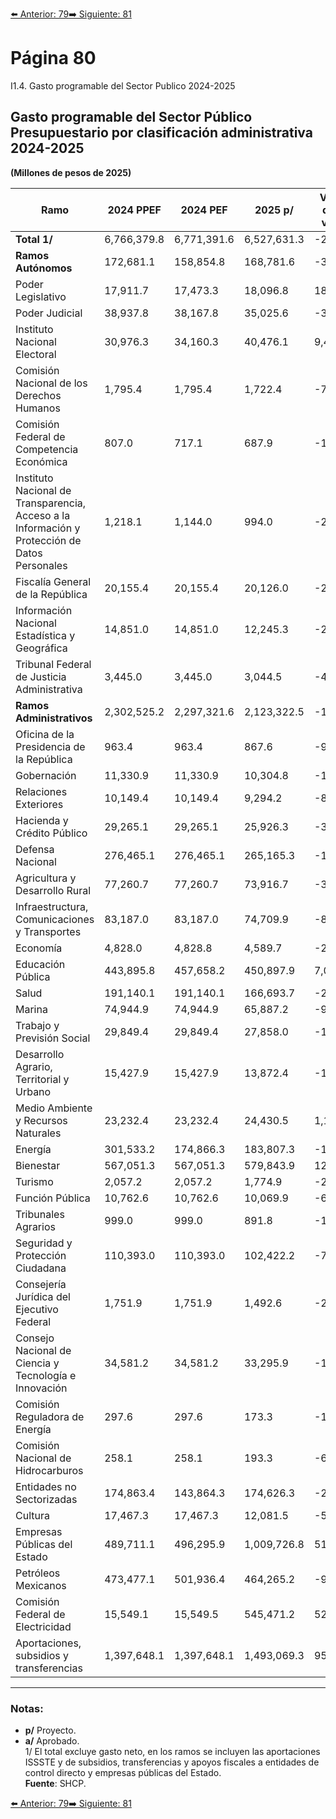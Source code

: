 [⬅️ Anterior: 79](./79.md)[➡️ Siguiente: 81](./81.md)

# Página 80

I1.4. Gasto programable del Sector Publico 2024-2025

## Gasto programable del Sector Público Presupuestario por clasificación administrativa 2024-2025  
**(Millones de pesos de 2025)**

| **Ramo**                                                        | **2024 PPEF** | **2024 PEF** | **2025 p/** | **Variación de 2025 vs. 2024** | **Absoluta PPEF** | **Absoluta PEF** | **Real [%] PPEF** | **Real [%] PEF** |
|------------------------------------------------------------------|---------------|--------------|-------------|-------------------------------|-------------------|------------------|-------------------|------------------|
| **Total 1/**                                                    | 6,766,379.8   | 6,771,391.6  | 6,527,631.3 | -238,748.5                   | -243,760.3        | -3.5             | -3.6              |
| **Ramos Autónomos**                                             | 172,681.1     | 158,854.8    | 168,781.6   | -3,899.4                     | 9,926.9           | -3.3             | 6.2               |
| Poder Legislativo                                               | 17,911.7      | 17,473.3     | 18,096.8    | 185.1                        | 623.5             | -0.8             | 3.6               |
| Poder Judicial                                                  | 38,937.8      | 38,167.8     | 35,025.6    | -3,372.0                     | -3,366.0          | -8.3             | -8.3              |
| Instituto Nacional Electoral                                    | 30,976.3      | 34,160.3     | 40,476.1    | 9,499.8                      | 6,315.7           | 28.8             | 18.5              |
| Comisión Nacional de los Derechos Humanos                      | 1,795.4       | 1,795.4      | 1,722.4     | -73.0                        | -73.0             | -4.1             | -4.1              |
| Comisión Federal de Competencia Económica                      | 807.0         | 717.1        | 687.9       | -119.1                       | -29.1             | -14.8            | -4.1              |
| Instituto Nacional de Transparencia, Acceso a la Información y Protección de Datos Personales | 1,218.1  | 1,144.0      | 994.0       | -224.1                       | -150.0            | -18.4            | -13.1             |
| Fiscalía General de la República                               | 20,155.4      | 20,155.4     | 20,126.0    | -29.5                        | -29.5             | -0.1             | -0.1              |
| Información Nacional Estadística y Geográfica                  | 14,851.0      | 14,851.0     | 12,245.3    | -2,605.7                     | -2,605.7          | -17.5            | -17.5             |
| Tribunal Federal de Justicia Administrativa                    | 3,445.0       | 3,445.0      | 3,044.5     | -400.5                       | -400.5            | -11.7            | -11.7             |
| **Ramos Administrativos**                                       | 2,302,525.2   | 2,297,321.6  | 2,123,322.5 | -179,202.8                   | -173,999.1        | -7.8             | -7.6              |
| Oficina de la Presidencia de la República                      | 963.4         | 963.4        | 867.6       | -95.7                        | -95.7             | -9.9             | -9.9              |
| Gobernación                                                     | 11,330.9      | 11,330.9     | 10,304.8    | -1,026.2                     | -1,026.2          | -9.1             | -9.1              |
| Relaciones Exteriores                                           | 10,149.4      | 10,149.4     | 9,294.2     | -855.2                       | -855.2            | -8.4             | -8.4              |
| Hacienda y Crédito Público                                      | 29,265.1      | 29,265.1     | 25,926.3    | -3,898.7                     | -3,898.7          | -13.3            | -13.3             |
| Defensa Nacional                                                | 276,465.1     | 276,465.1    | 265,165.3   | -11,299.7                    | -11,299.7         | -4.1             | -4.1              |
| Agricultura y Desarrollo Rural                                  | 77,260.7      | 77,260.7     | 73,916.7    | -3,344.1                     | -3,344.1          | -4.7             | -4.7              |
| Infraestructura, Comunicaciones y Transportes                  | 83,187.0      | 83,187.0     | 74,709.9    | -8,562.0                     | -8,562.0          | -10.3            | -10.3             |
| Economía                                                        | 4,828.0       | 4,828.8      | 4,589.7     | -238.3                       | -238.9            | -4.9             | -4.9              |
| Educación Pública                                               | 443,895.8     | 457,658.2    | 450,897.9   | 7,002.0                      | -6,760.3          | 1.7              | -1.5              |
| Salud                                                           | 191,140.1     | 191,140.1    | 166,693.7   | -24,446.4                    | -24,446.4         | -12.8            | -12.8             |
| Marina                                                          | 74,944.9      | 74,944.9     | 65,887.2    | -9,056.2                     | -9,056.2          | -12.1            | -12.1             |
| Trabajo y Previsión Social                                      | 29,849.4      | 29,849.4     | 27,858.0    | -1,992.9                     | -1,992.9          | -6.7             | -6.7              |
| Desarrollo Agrario, Territorial y Urbano                        | 15,427.9      | 15,427.9     | 13,872.4    | -1,555.5                     | -1,555.5          | -9.7             | -9.7              |
| Medio Ambiente y Recursos Naturales                             | 23,232.4      | 23,232.4     | 24,430.5    | 1,198.1                      | 1,198.1           | 5.2              | 5.2               |
| Energía                                                         | 301,533.2     | 174,866.3    | 183,807.3   | -117,725.9                   | 8,940.9           | -39.0            | 5.1               |
| Bienestar                                                       | 567,051.3     | 567,051.3    | 579,843.9   | 12,792.5                     | 12,792.5          | 1.3              | 1.3               |
| Turismo                                                         | 2,057.2       | 2,057.2      | 1,774.9     | -282.3                       | -282.3            | -13.7            | -13.7             |
| Función Pública                                                 | 10,762.6      | 10,762.6     | 10,069.9    | -692.7                       | -692.7            | -7.1             | -7.1              |
| Tribunales Agrarios                                             | 999.0         | 999.0        | 891.8       | -107.1                       | -107.1            | -10.7            | -10.7             |
| Seguridad y Protección Ciudadana                                | 110,393.0     | 110,393.0    | 102,422.2   | -7,970.9                     | -7,970.9          | -7.2             | -7.2              |
| Consejería Jurídica del Ejecutivo Federal                      | 1,751.9       | 1,751.9      | 1,492.6     | -259.3                       | -259.3            | -14.8            | -14.8             |
| Consejo Nacional de Ciencia y Tecnología e Innovación           | 34,581.2      | 34,581.2     | 33,295.9    | -1,285.3                     | -1,285.3          | -3.7             | -3.7              |
| Comisión Reguladora de Energía                                  | 297.6         | 297.6        | 173.3       | -124.3                       | -124.3            | -41.8            | -41.8             |
| Comisión Nacional de Hidrocarburos                              | 258.1         | 258.1        | 193.3       | -64.8                        | -64.8             | -25.2            | -25.2             |
| Entidades no Sectorizadas                                       | 174,863.4     | 143,864.3    | 174,626.3   | -237.0                       | 30,762.0          | -0.1             | 20.7              |
| Cultura                                                         | 17,467.3      | 17,467.3     | 12,081.5    | -5,385.8                     | -5,385.8          | -30.8            | -30.8             |
| Empresas Públicas del Estado                                    | 489,711.1     | 496,295.9    | 1,009,726.8 | 519,015.7                    | 513,430.9         | 106.0            | 103.4             |
| Petróleos Mexicanos                                             | 473,477.1     | 501,936.4    | 464,265.2   | -9,211.9                     | -37,671.2         | -1.9             | -7.5              |
| Comisión Federal de Electricidad                                | 15,549.1      | 15,549.5     | 545,471.2   | 529,922.1                    | 529,921.7         | 3,409.3          | 3,409.3          |
| Aportaciones, subsidios y transferencias                        | 1,397,648.1   | 1,397,648.1  | 1,493,069.3 | 95,421.2                     | 95,421.2          | 6.8              | 6.8               |

---

### Notas:
- **p/** Proyecto.  
- **a/** Aprobado.  
1/ El total excluye gasto neto, en los ramos se incluyen las aportaciones ISSSTE y de subsidios, transferencias y apoyos fiscales a entidades de control directo y empresas públicas del Estado.  
**Fuente**: SHCP.


[⬅️ Anterior: 79](./79.md)[➡️ Siguiente: 81](./81.md)